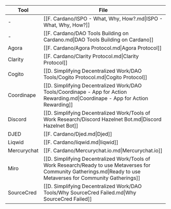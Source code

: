 
| Tool        | File                                                                                                                                                               |
| ----------- | ------------------------------------------------------------------------------------------------------------------------------------------------------------------ |
| \-          | [[F. Cardano/ISPO - What, Why, How?.md\|ISPO - What, Why, How?]]                                                                                                   |
| \-          | [[F. Cardano/DAO Tools Building on Cardano.md\|DAO Tools Building on Cardano]]                                                                                     |
| Agora       | [[F. Cardano/Agora Protocol.md\|Agora Protocol]]                                                                                                                   |
| Clarity     | [[F. Cardano/Clarity Protocol.md\|Clarity Protocol]]                                                                                                               |
| Cogito      | [[D. Simplifying Decentralized Work/DAO Tools/Cogito Protocol.md\|Cogito Protocol]]                                                                                |
| Coordinape  | [[D. Simplifying Decentralized Work/DAO Tools/Coordinape - App for Action Rewarding.md\|Coordinape - App for Action Rewarding]]                                    |
| Discord     | [[D. Simplifying Decentralized Work/Tools of Work Research/Discord Hazelnet Bot.md\|Discord Hazelnet Bot]]                                                         |
| DJED        | [[F. Cardano/Djed.md\|Djed]]                                                                                                                                       |
| Liqwid      | [[F. Cardano/liqwid.md\|liqwid]]                                                                                                                                   |
| Mercurychat | [[F. Cardano/Mercurychat.io.md\|Mercurychat.io]]                                                                                                                   |
| Miro        | [[D. Simplifying Decentralized Work/Tools of Work Research/Ready to use Metaverses for Community Gatherings.md\|Ready to use Metaverses for Community Gatherings]] |
| SourceCred  | [[D. Simplifying Decentralized Work/DAO Tools/Why SourceCred Failed.md\|Why SourceCred Failed]]                                                                    |



